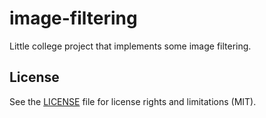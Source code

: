 # image-filtering

Little college project that implements some image filtering.

## License
See the [LICENSE](LICENSE.md) file for license rights and limitations (MIT).
